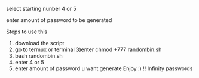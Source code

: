 

select starting nunber 4 or 5

enter amount of password to be generated 



Steps to use this 
1) download the script 
2) go to termux or terminal
3)enter chmod +777 randombin.sh
4) bash randombin.sh
5) enter 4 or 5
6) enter amount of password u want generate 
 Enjoy :) !! Infinity passwords


